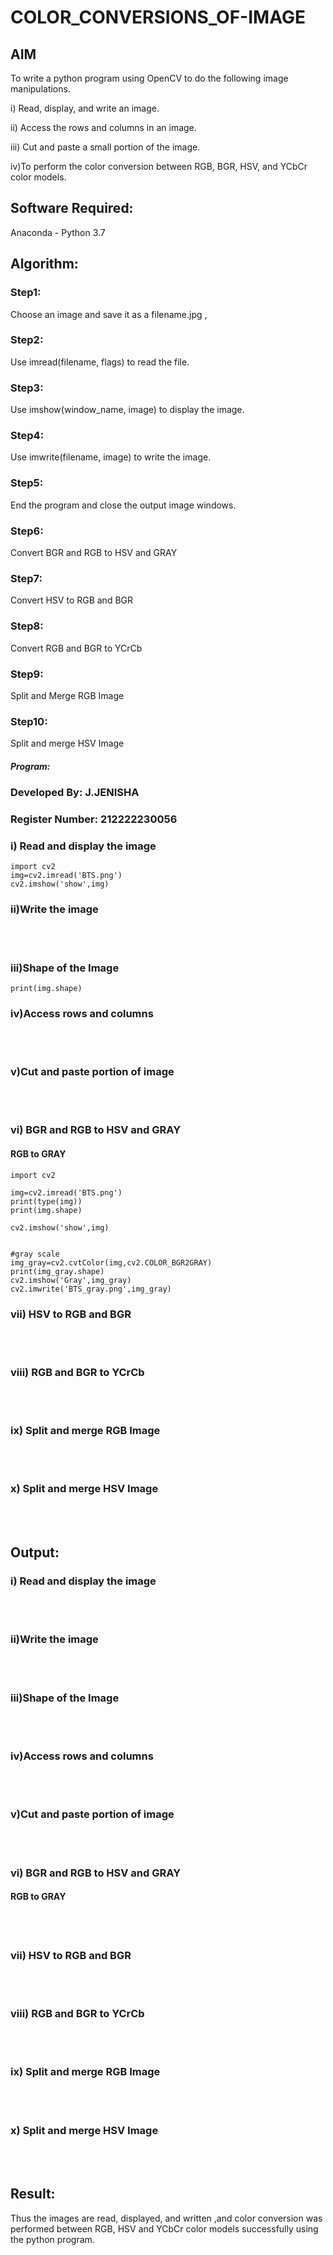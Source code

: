 # COLOR_CONVERSIONS_OF-IMAGE
## AIM
To write a python program using OpenCV to do the following image manipulations.

i) Read, display, and write an image.

ii) Access the rows and columns in an image.

iii) Cut and paste a small portion of the image.

iv)To perform the color conversion between RGB, BGR, HSV, and YCbCr color models.


## Software Required:
Anaconda - Python 3.7
## Algorithm:
### Step1:
Choose an image and save it as a filename.jpg ,
### Step2:
Use imread(filename, flags) to read the file.
### Step3:
Use imshow(window_name, image) to display the image.
### Step4:
Use imwrite(filename, image) to write the image.
### Step5:
End the program and close the output image windows.
### Step6:
Convert BGR and RGB to HSV and GRAY
### Step7:
Convert HSV to RGB and BGR
### Step8:
Convert RGB and BGR to YCrCb
### Step9:
Split and Merge RGB Image
### Step10:
Split and merge HSV Image

##### Program:
### Developed By: J.JENISHA
### Register Number: 212222230056

### i) Read and display the image

```
import cv2
img=cv2.imread('BTS.png')
cv2.imshow('show',img)
```

### ii)Write the image

<br>

<br>

### iii)Shape of the Image

```
print(img.shape)
```

### iv)Access rows and columns
<br>
<br>

### v)Cut and paste portion of image
<br>
<br>

### vi) BGR and RGB to HSV and GRAY

#### RGB to GRAY
```
import cv2

img=cv2.imread('BTS.png')
print(type(img))
print(img.shape)

cv2.imshow('show',img)


#gray scale
img_gray=cv2.cvtColor(img,cv2.COLOR_BGR2GRAY)
print(img_gray.shape)
cv2.imshow('Gray',img_gray)
cv2.imwrite('BTS_gray.png',img_gray)
```

### vii) HSV to RGB and BGR
<br>
<br>

### viii) RGB and BGR to YCrCb
<br>
<br>

### ix) Split and merge RGB Image
<br>
<br>

### x) Split and merge HSV Image
<br>
<br>

## Output:

### i) Read and display the image
<br>
<br>

### ii)Write the image

<br>

<br>

### iii)Shape of the Image

<br>
<br>


### iv)Access rows and columns
<br>
<br>

### v)Cut and paste portion of image
<br>
<br>

### vi) BGR and RGB to HSV and GRAY

#### RGB to GRAY

<br>
<br>

### vii) HSV to RGB and BGR
<br>
<br>

### viii) RGB and BGR to YCrCb
<br>
<br>

### ix) Split and merge RGB Image
<br>
<br>

### x) Split and merge HSV Image
<br>
<br>




## Result:
Thus the images are read, displayed, and written ,and color conversion was performed between RGB, HSV and YCbCr color models successfully using the python program.







